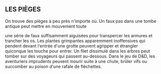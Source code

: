 ## LES PIÈGES


On trouve des pièges à peu près n'importe où. Un faux pas
dans une tombe antique peut mettre en mouvement toute

une série de faux suffisamment aiguisées pour transpercer
les armures et trancher les os. Les plantes grimpantes
apparemment inoffensives qui pendent devant l'entrée d'une
grotte peuvent agripper et étrangler quiconque les touche
pour entrer. Un filet dissimulé dans les arbres peut tomber sur
des voyageurs qui passent au-dessous. Dans le jeu de D&D,
les aventuriers imprudents peuvent mourir suite à une chute,
brûler vifs ou succomber au poison d'une rafale de fléchettes.
